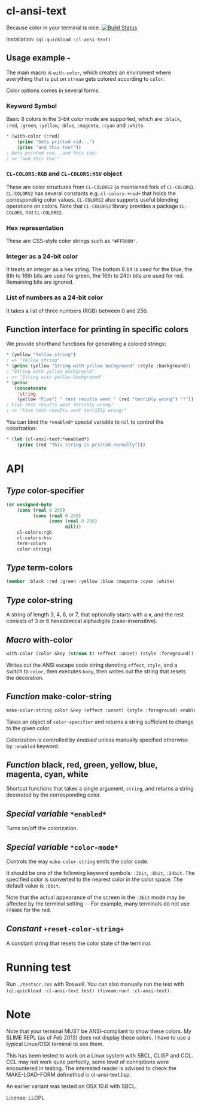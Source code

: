 # cl-ansi-text

Because color in your terminal is nice.
[![Build Status](https://travis-ci.org/pnathan/cl-ansi-text.svg?branch=master)](https://travis-ci.org/pnathan/cl-ansi-text)

Installation: `(ql:quickload :cl-ansi-text)`

## Usage example -

The main macro is `with-color`, which creates an enviroment where everything that is put on `stream` gets colored according to `color`.

Color options comes in several forms.

### Keyword Symbol

Basic 8 colors in the 3-bit color mode are supported, which are `:black`, `:red`, `:green`, `:yellow`, `:blue`, `:magenta`, `:cyan` and `:white`.

```lisp
* (with-color (:red)
    (princ "Gets printed red...")
    (princ "and this too!"))
; Gets printed red...and this too!
; => "and this too!"
```
### `CL-COLORS:RGB` and `CL-COLORS:HSV` object

These are color structures from `CL-COLORS2` (a maintained fork of `CL-COLORS`).
`CL-COLORS2` has several constants e.g. `cl-colors:+red+` that holds the corresponding color values.
`CL-COLORS2` also supports useful blending operations on colors.
Note that `CL-COLORS2` library provides a package `CL-COLORS`, not `CL-COLORS2`.

### Hex representation

These are CSS-style color strings such as `"#FF0000"`.

### Integer as a 24-bit color

It treats an integer as a hex string.
The bottom 8 bit is used for the blue, the 8th to 16th bits are used for green,
the 16th to 24th bits are used for red.
Remaining bits are ignored.

### List of numbers as a 24-bit color

It takes a list of three numbers (RGB) between 0 and 256.

## Function interface for printing in specific colors

We provide shorthand functions for generating a colored strings:

```lisp
* (yellow "Yellow string")
; => "Yellow string"
* (princ (yellow "String with yellow background" :style :background))
; "String with yellow background"
; => "String with yellow background"
* (princ
   (concatenate
    'string
    (yellow "Five") " test results went " (red "terribly wrong") "!"))
; Five test results went terribly wrong!
; => "Five test results went terribly wrong!"
```

You can bind the `*enabled*` special variable to `nil` to control the colorization:

```lisp
* (let (cl-ansi-text:*enabled*)
    (princ (red "This string is printed normally")))
```

# API

## *Type* color-specifier

``` lisp
(or unsigned-byte
    (cons (real 0 256)
          (cons (real 0 256)
                (cons (real 0 256)
                      nil)))
    cl-colors:rgb
    cl-colors:hsv
    term-colors
    color-string)
```

## *Type* term-colors

``` lisp
(member :black :red :green :yellow :blue :magenta :cyan :white)
```

## *Type* color-string

A string of length 3, 4, 6, or 7, that optionally starts with a `#`, and
the rest consists of 3 or 6 hexademical alphadigits (case-insensitive).

## *Macro* with-color

``` lisp
with-color (color &key (stream t) (effect :unset) (style :foreground)) &body body
```

Writes out the ANSI escape code string 
denoting `effect`, `style`, and a switch to `color`, then executes `body`,
then writes out the string that resets the decoration.

## *Function* make-color-string

``` lisp
make-color-string color &key (effect :unset) (style :foreground) enabled
```

Takes an object of `color-specifier` and returns a string sufficient to change to the given color.

Colorization is controlled by *enabled* unless manually specified otherwise by `:enabled` keyword.

## *Function* black, red, green, yellow, blue, magenta, cyan, white

Shortcut functions that takes a single argument, `string`, and returns a string
decorated by the corresponding color.

## *Special variable* `*enabled*`

Turns on/off the colorization.

## *Special variable* `*color-mode*`

Controls the way `make-color-string` emits the color code.

It should be one of the following keyword symbols: `:3bit`, `:8bit`, `:24bit`.
The specified color is converted to the nearest color in the color space.
The default value is `:8bit`.

Note that the actual appearance of the screen in the `:3bit` mode may be affected by
the terminal setting -- For example, many terminals do not use `FF0000` for the red.

## *Constant* `+reset-color-string+`

A constant string that resets the color state of the terminal.


# Running test

Run `./testscr.ros` with Roswell. You can also manually run the test with
`(ql:quickload :cl-ansi-text.test) (fiveam:run! :cl-ansi-text)`.

# Note

Note that your terminal MUST be ANSI-compliant to show these
colors. My SLIME REPL (as of Feb 2013) does not display these
colors. I have to use a typical Linux/OSX terminal to see them.

This has been tested to work on a Linux system with SBCL, CLISP and
CCL. CCL may not work quite perfectly, some level of conniptions were
encountered in testing. The interested reader is advised to check the
MAKE-LOAD-FORM defmethod in cl-ansi-text.lisp.

An earlier variant was tested on OSX 10.6 with SBCL.

License: LLGPL
